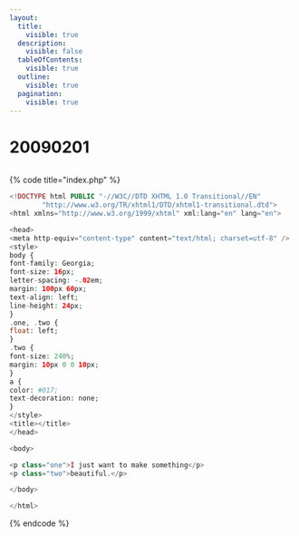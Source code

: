```yaml
---
layout:
  title:
    visible: true
  description:
    visible: false
  tableOfContents:
    visible: true
  outline:
    visible: true
  pagination:
    visible: true
---
```


# 20090201

<figure><img src="../../.gitbook/assets/Screenshot 2024-02-21 at 2.09.21 PM.png" alt=""><figcaption></figcaption></figure>

{% code title="index.php" %}
```php
<!DOCTYPE html PUBLIC "-//W3C//DTD XHTML 1.0 Transitional//EN"
        "http://www.w3.org/TR/xhtml1/DTD/xhtml1-transitional.dtd">
<html xmlns="http://www.w3.org/1999/xhtml" xml:lang="en" lang="en">

<head>
<meta http-equiv="content-type" content="text/html; charset=utf-8" />
<style>
body {
font-family: Georgia;
font-size: 16px;
letter-spacing: -.02em;
margin: 100px 60px;
text-align: left;
line-height: 24px;
}
.one, .two {
float: left;
}
.two {
font-size: 240%;
margin: 10px 0 0 10px;
}
a {
color: #017;
text-decoration: none;
}
</style>
<title></title>
</head>

<body>

<p class="one">I just want to make something</p>
<p class="two">beautiful.</p>

</body>

</html>
```
{% endcode %}
